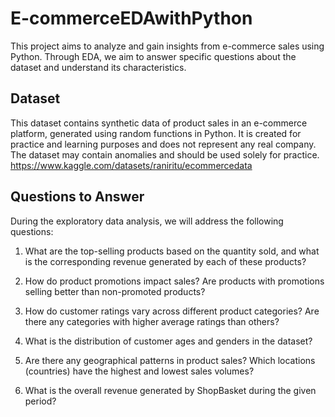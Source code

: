 # E-commerceEDAwithPython

This project aims to analyze and gain insights from e-commerce sales using Python. Through EDA, we aim to answer specific questions about the dataset and understand its characteristics.

## Dataset

This dataset contains synthetic data of product sales in an e-commerce platform, generated using random functions in Python. It is created for practice and learning purposes and does not represent any real company. The dataset may contain anomalies and should be used solely for practice. https://www.kaggle.com/datasets/raniritu/ecommercedata

## Questions to Answer

During the exploratory data analysis, we will address the following questions:

1. What are the top-selling products based on the quantity sold, and what is the corresponding revenue generated by each of these products?

2. How do product promotions impact sales? Are products with promotions selling better than non-promoted products?

3. How do customer ratings vary across different product categories? Are there any categories with higher average ratings than others?

4. What is the distribution of customer ages and genders in the dataset?

5. Are there any geographical patterns in product sales? Which locations (countries) have the highest and lowest sales volumes?

6. What is the overall revenue generated by ShopBasket during the given period?


